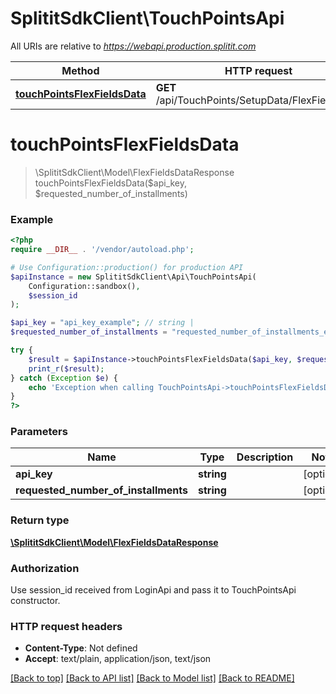 # SplititSdkClient\TouchPointsApi

All URIs are relative to *https://webapi.production.splitit.com*

Method | HTTP request | Description
------------- | ------------- | -------------
[**touchPointsFlexFieldsData**](TouchPointsApi.md#touchPointsFlexFieldsData) | **GET** /api/TouchPoints/SetupData/FlexFieldsData | 


# **touchPointsFlexFieldsData**
> \SplititSdkClient\Model\FlexFieldsDataResponse touchPointsFlexFieldsData($api_key, $requested_number_of_installments)



### Example
```php
<?php
require __DIR__ . '/vendor/autoload.php';

# Use Configuration::production() for production API
$apiInstance = new SplititSdkClient\Api\TouchPointsApi(
    Configuration::sandbox(),
    $session_id
);

$api_key = "api_key_example"; // string | 
$requested_number_of_installments = "requested_number_of_installments_example"; // string | 

try {
    $result = $apiInstance->touchPointsFlexFieldsData($api_key, $requested_number_of_installments);
    print_r($result);
} catch (Exception $e) {
    echo 'Exception when calling TouchPointsApi->touchPointsFlexFieldsData: ', $e->getMessage(), PHP_EOL;
}
?>
```

### Parameters

Name | Type | Description  | Notes
------------- | ------------- | ------------- | -------------
 **api_key** | **string**|  | [optional]
 **requested_number_of_installments** | **string**|  | [optional]

### Return type

[**\SplititSdkClient\Model\FlexFieldsDataResponse**](../Model/FlexFieldsDataResponse.md)

### Authorization

Use session_id received from LoginApi and pass it to TouchPointsApi constructor.

### HTTP request headers

 - **Content-Type**: Not defined
 - **Accept**: text/plain, application/json, text/json

[[Back to top]](#) [[Back to API list]](../../README.md#documentation-for-api-endpoints) [[Back to Model list]](../../README.md#documentation-for-models) [[Back to README]](../../README.md)

